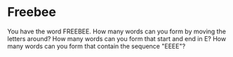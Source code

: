 Freebee
=======
You have the word FREEBEE. How many words can you form by moving the letters around? How many words can you form that start and end in E? How many words can you form that contain the sequence "EEEE"?